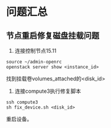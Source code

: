 # 问题汇总
## 节点重启修复磁盘挂载问题
1. 连接控制节点15.11
```shell
source ~/admin-openrc
openstack server show <instance_id>
```
找到挂载卷volumes_attached的<disk_id> 
1. 连接compute3执行修复脚本  
```shell
ssh compute3
sh fix_device.sh <disk_id>
```
重启设备。